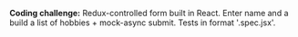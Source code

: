 **Coding challenge:**
Redux-controlled form built in React. Enter name and a build a list of hobbies + mock-async submit. Tests in format '.spec.jsx'.